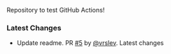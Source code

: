 Repository to test GitHub Actions!

### Latest Changes

* Update readme. PR [#5](https://github.com/vrslev/github-actions-playground/pull/5) by [@vrslev](https://github.com/vrslev).
Latest changes
